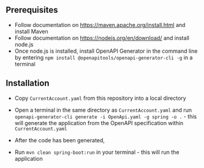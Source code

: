 ## Prerequisites

- Follow documentation on https://maven.apache.org/install.html and install Maven
- Follow documentation on https://nodejs.org/en/download/ and install node.js
- Once node.js is installed, install OpenAPI Generator in the command line by entering `npm install @openapitools/openapi-generator-cli -g` in a terminal

## Installation

- Copy `CurrentAccount.yaml` from this repository into a local directory
- Open a terminal in the same directory as `CurrentAccount.yaml` and run `openapi-generator-cli generate -i OpenApi.yaml -g spring -o .` - this will generate the application from the OpenAPI specification within `CurrentAccount.yaml`
- After the code has been generated,

- Run `mvn clean spring-boot:run` in your terminal - this will run the application
